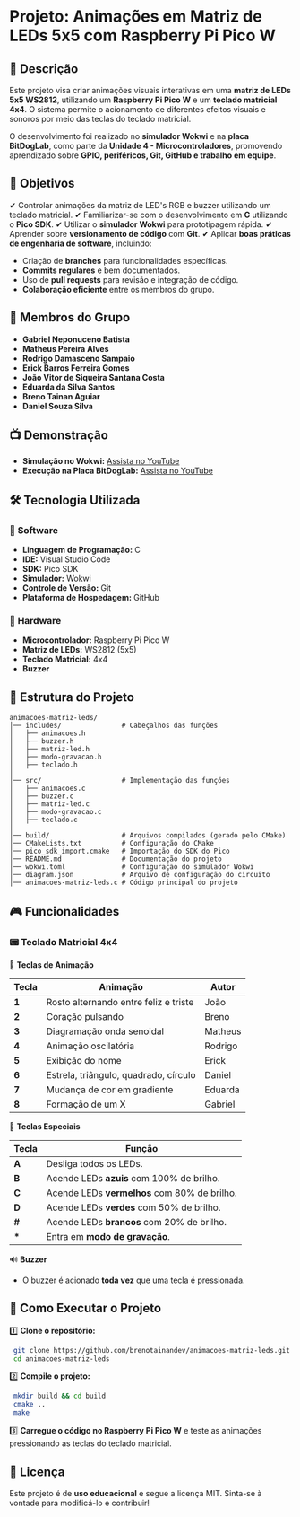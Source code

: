 # Projeto: Animações em Matriz de LEDs 5x5 com Raspberry Pi Pico W

## 📌 Descrição

Este projeto visa criar animações visuais interativas em uma **matriz de LEDs 5x5 WS2812**, utilizando um **Raspberry Pi Pico W** e um **teclado matricial 4x4**. O sistema permite o acionamento de diferentes efeitos visuais e sonoros por meio das teclas do teclado matricial.

O desenvolvimento foi realizado no **simulador Wokwi** e na **placa BitDogLab**, como parte da **Unidade 4 - Microcontroladores**, promovendo aprendizado sobre **GPIO, periféricos, Git, GitHub e trabalho em equipe**.

## 🎯 Objetivos

✔ Controlar animações da matriz de LED's RGB e buzzer utilizando um teclado matricial.
✔ Familiarizar-se com o desenvolvimento em **C** utilizando o **Pico SDK**.
✔ Utilizar o **simulador Wokwi** para prototipagem rápida.
✔ Aprender sobre **versionamento de código** com **Git**.
✔ Aplicar **boas práticas de engenharia de software**, incluindo:
  - Criação de **branches** para funcionalidades específicas.
  - **Commits regulares** e bem documentados.
  - Uso de **pull requests** para revisão e integração de código.
  - **Colaboração eficiente** entre os membros do grupo.

## 👥 Membros do Grupo

- **Gabriel Neponuceno Batista**
- **Matheus Pereira Alves**
- **Rodrigo Damasceno Sampaio**
- **Erick Barros Ferreira Gomes**
- **João Vitor de Siqueira Santana Costa**
- **Eduarda da Silva Santos**
- **Breno Tainan Aguiar**
- **Daniel Souza Silva**

## 📺 Demonstração

- **Simulação no Wokwi:** [Assista no YouTube](https://youtu.be/2M6z68MGXbE)
- **Execução na Placa BitDogLab:** [Assista no YouTube](https://www.youtube.com/watch?v=ihk2JGRT12I)

## 🛠 Tecnologia Utilizada

### 🔹 **Software**
- **Linguagem de Programação:** C
- **IDE:** Visual Studio Code
- **SDK:** Pico SDK
- **Simulador:** Wokwi
- **Controle de Versão:** Git
- **Plataforma de Hospedagem:** GitHub

### 🔹 **Hardware**
- **Microcontrolador:** Raspberry Pi Pico W
- **Matriz de LEDs:** WS2812 (5x5)
- **Teclado Matricial:** 4x4
- **Buzzer**

## 📂 Estrutura do Projeto

```
animacoes-matriz-leds/
│── includes/               # Cabeçalhos das funções
│   ├── animacoes.h
│   ├── buzzer.h
│   ├── matriz-led.h
│   ├── modo-gravacao.h
│   ├── teclado.h
│
│── src/                    # Implementação das funções
│   ├── animacoes.c
│   ├── buzzer.c
│   ├── matriz-led.c
│   ├── modo-gravacao.c
│   ├── teclado.c
│
│── build/                  # Arquivos compilados (gerado pelo CMake)
│── CMakeLists.txt          # Configuração do CMake
│── pico_sdk_import.cmake   # Importação do SDK do Pico
│── README.md               # Documentação do projeto
│── wokwi.toml              # Configuração do simulador Wokwi
│── diagram.json            # Arquivo de configuração do circuito
│── animacoes-matriz-leds.c # Código principal do projeto
```

## 🎮 Funcionalidades

### 📟 **Teclado Matricial 4x4**

🔹 **Teclas de Animação**

| Tecla | Animação                              | Autor  |
|-------|--------------------------------|--------|
| **1** | Rosto alternando entre feliz e triste | João  |
| **2** | Coração pulsando                   | Breno  |
| **3** | Diagramação onda senoidal          | Matheus |
| **4** | Animação oscilatória              | Rodrigo |
| **5** | Exibição do nome                  | Erick  |
| **6** | Estrela, triângulo, quadrado, círculo | Daniel  |
| **7** | Mudança de cor em gradiente         | Eduarda |
| **8** | Formação de um X                  | Gabriel |

🔹 **Teclas Especiais**

| Tecla | Função |
|-------|-----------------------------|
| **A** | Desliga todos os LEDs. |
| **B** | Acende LEDs **azuis** com 100% de brilho. |
| **C** | Acende LEDs **vermelhos** com 80% de brilho. |
| **D** | Acende LEDs **verdes** com 50% de brilho. |
| **#** | Acende LEDs **brancos** com 20% de brilho. |
| **\*** | Entra em **modo de gravação**. |

🔊 **Buzzer**
- O buzzer é acionado **toda vez** que uma tecla é pressionada.

## 📝 Como Executar o Projeto

1️⃣ **Clone o repositório:**
```sh
 git clone https://github.com/brenotainandev/animacoes-matriz-leds.git
 cd animacoes-matriz-leds
```

2️⃣ **Compile o projeto:**
```sh
 mkdir build && cd build
 cmake ..
 make
```

3️⃣ **Carregue o código no Raspberry Pi Pico W** e teste as animações pressionando as teclas do teclado matricial.

## 📜 Licença

Este projeto é de **uso educacional** e segue a licença MIT. Sinta-se à vontade para modificá-lo e contribuir!

